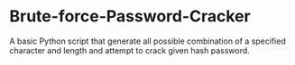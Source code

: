 # Brute-force-Password-Cracker
A basic Python script that generate all possible combination of a specified character and length and attempt to crack given hash password.
